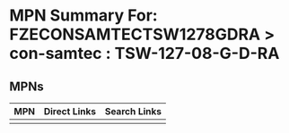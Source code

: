 



# MPN Summary For: FZECONSAMTECTSW1278GDRA > con-samtec : TSW-127-08-G-D-RA

## MPNs
  

|MPN|Direct Links|Search Links|
| :--- | :--- | :--- |
||||
